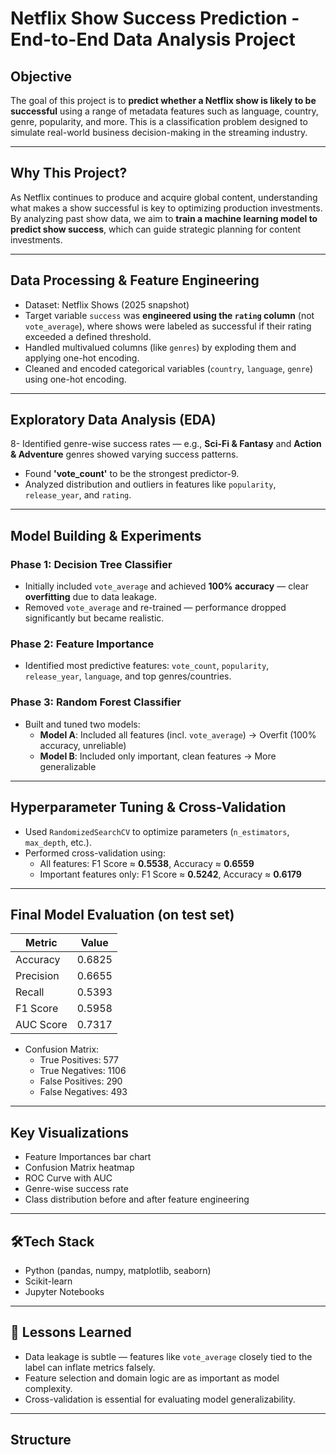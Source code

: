 # Netflix Show Success Prediction - End-to-End Data Analysis Project

## Objective

The goal of this project is to **predict whether a Netflix show is likely to be successful** using a range of metadata features such as language, country, genre, popularity, and more. This is a classification problem designed to simulate real-world business decision-making in the streaming industry.

---

## Why This Project?

As Netflix continues to produce and acquire global content, understanding what makes a show successful is key to optimizing production investments. By analyzing past show data, we aim to **train a machine learning model to predict show success**, which can guide strategic planning for content investments.

---

## Data Processing & Feature Engineering

- Dataset: Netflix Shows (2025 snapshot)
- Target variable `success` was **engineered using the `rating` column** (not `vote_average`), where shows were labeled as successful if their rating exceeded a defined threshold.
- Handled multivalued columns (like `genres`) by exploding them and applying one-hot encoding.
- Cleaned and encoded categorical variables (`country`, `language`, `genre`) using one-hot encoding.

---

## Exploratory Data Analysis (EDA)

8- Identified genre-wise success rates — e.g., **Sci-Fi & Fantasy** and **Action & Adventure** genres showed varying success patterns.
- Found **'vote_count'** to be the strongest predictor-9.
- Analyzed distribution and outliers in features like `popularity`, `release_year`, and `rating`.

---

## Model Building & Experiments

### Phase 1: Decision Tree Classifier  
- Initially included `vote_average` and achieved **100% accuracy** — clear **overfitting** due to data leakage.
- Removed `vote_average` and re-trained — performance dropped significantly but became realistic.

### Phase 2: Feature Importance  
- Identified most predictive features: `vote_count`, `popularity`, `release_year`, `language`, and top genres/countries.

### Phase 3: Random Forest Classifier  
- Built and tuned two models:
  - **Model A**: Included all features (incl. `vote_average`) → Overfit (100% accuracy, unreliable)
  - **Model B**: Included only important, clean features → More generalizable

---

## Hyperparameter Tuning & Cross-Validation

- Used `RandomizedSearchCV` to optimize parameters (`n_estimators`, `max_depth`, etc.).
- Performed cross-validation using:
  - All features: F1 Score ≈ **0.5538**, Accuracy ≈ **0.6559**
  - Important features only: F1 Score ≈ **0.5242**, Accuracy ≈ **0.6179**

---

## Final Model Evaluation (on test set)

| Metric             | Value     |
|--------------------|-----------|
| Accuracy           | 0.6825    |
| Precision          | 0.6655    |
| Recall             | 0.5393    |
| F1 Score           | 0.5958    |
| AUC Score          | 0.7317    |

- Confusion Matrix:
  - True Positives: 577
  - True Negatives: 1106
  - False Positives: 290
  - False Negatives: 493

---

## Key Visualizations

- Feature Importances bar chart
- Confusion Matrix heatmap
- ROC Curve with AUC
- Genre-wise success rate
- Class distribution before and after feature engineering

---

## 🛠Tech Stack

- Python (pandas, numpy, matplotlib, seaborn)
- Scikit-learn
- Jupyter Notebooks

---

## 🧵 Lessons Learned

- Data leakage is subtle — features like `vote_average` closely tied to the label can inflate metrics falsely.
- Feature selection and domain logic are as important as model complexity.
- Cross-validation is essential for evaluating model generalizability.

---

## Structure

